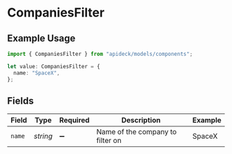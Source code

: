 # CompaniesFilter

## Example Usage

```typescript
import { CompaniesFilter } from "apideck/models/components";

let value: CompaniesFilter = {
  name: "SpaceX",
};
```

## Fields

| Field                            | Type                             | Required                         | Description                      | Example                          |
| -------------------------------- | -------------------------------- | -------------------------------- | -------------------------------- | -------------------------------- |
| `name`                           | *string*                         | :heavy_minus_sign:               | Name of the company to filter on | SpaceX                           |